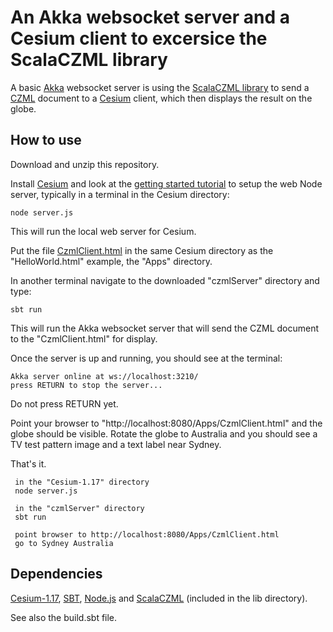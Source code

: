 # An Akka websocket server and a Cesium client to excersice the ScalaCZML library 

A basic [Akka](http://akka.io/) websocket server is using the [ScalaCZML library](https://github.com/workingDog/scalaczml) to 
send a [CZML](https://github.com/AnalyticalGraphicsInc/cesium/wiki/CZML-Guide) document to a [Cesium](https://cesiumjs.org/) client, 
which then displays the result on the globe.

## How to use
 
Download and unzip this repository. 

Install [Cesium](https://cesiumjs.org/) and look at the [getting started tutorial](https://cesiumjs.org/tutorials/cesium-up-and-running/) 
to setup the web Node server, typically in a terminal in the Cesium directory: 

    node server.js

This will run the local web server for Cesium.

Put the file [CzmlClient.html](https://github.com/workingDog/czmlServer/blob/master/CzmlClient.html) in the same Cesium directory as the "HelloWorld.html" example, the "Apps" directory.

In another terminal navigate to the downloaded "czmlServer" directory and type: 

    sbt run

This will run the Akka websocket server that will send the CZML document to the "CzmlClient.html" for display.

Once the server is up and running, you should see at the terminal: 

    Akka server online at ws://localhost:3210/
    press RETURN to stop the server...

Do not press RETURN yet.

Point your browser to "http://localhost:8080/Apps/CzmlClient.html" and the globe should be visible.
Rotate the globe to Australia and you should see a TV test pattern image and a text label near Sydney.

That's it. 

     in the "Cesium-1.17" directory
     node server.js
  
     in the "czmlServer" directory
     sbt run 
 
     point browser to http://localhost:8080/Apps/CzmlClient.html
     go to Sydney Australia
 
## Dependencies

[Cesium-1.17](https://cesiumjs.org/), [SBT](http://www.scala-sbt.org/), [Node.js](https://nodejs.org/en/) and 
[ScalaCZML](https://github.com/workingDog/scalaczml) (included in the lib directory).

See also the build.sbt file.

